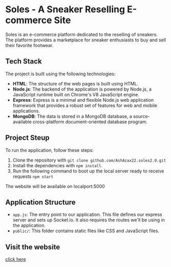 # Soles - A Sneaker Reselling E-commerce Site

Soles is an e-commerce platform dedicated to the reselling of sneakers. The platform provides a marketplace for sneaker enthusiasts to buy and sell their favorite footwear.

## Tech Stack

The project is built using the following technologies:

- **HTML**: The structure of the web pages is built using HTML.
- **Node.js**: The backend of the application is powered by Node.js, a JavaScript runtime built on Chrome's V8 JavaScript engine.
- **Express**: Express is a minimal and flexible Node.js web application framework that provides a robust set of features for web and mobile applications.
- **MongoDB**: The data is stored in a MongoDB database, a source-available cross-platform document-oriented database program.

## Project Steup

To run the application, follow these steps:

1. Clone the repository with `git clone github.com/AshAzax22.soles2.0.git`
2. Install the dependencies with `npm install`.
3. Run the following command to boot up the local server ready to receive requests `npm start`

The website will be available on localport:5000

## Application Structure

- `app.js`: The entry point to our application. This file defines our express server and sets up Socket.io. It also requires the routes we'll be using in the application.
- `public/`: This folder contains static files like CSS and JavaScript files.

## Visit the website

[click here](https://soles2-0.onrender.com)
